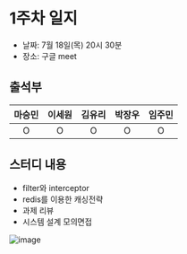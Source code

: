 # 1주차 일지
- 날짜: 7월 18일(목) 20시 30분
- 장소: 구글 meet

## 출석부
|마승민|이세원|김유리|박장우|임주민|
|:---:|:---:|:---:|:---:|:---:|
|O|O|O|O|O|

## 스터디 내용
- filter와 interceptor
- redis를 이용한 캐싱전략
- 과제 리뷰
- 시스템 설계 모의면접

![image](https://github.com/user-attachments/assets/dfcac65a-fa39-448e-abff-499ff9781811)
